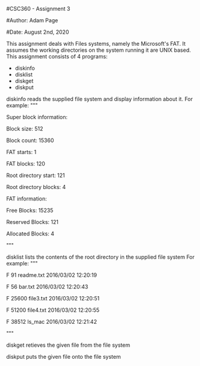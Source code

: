 #CSC360 - Assignment 3

#Author: Adam Page

#Date: August 2nd, 2020

This assignment deals with Files systems, namely the Microsoft's FAT.
It assumes the working directories on the system running it are UNIX based.
This assignment consists of 4 programs:
- diskinfo
- disklist
- diskget
- diskput

diskinfo reads the supplied file system and display information about it.
For example:
  """
  
  Super block information: 
  
  Block size: 512
  
  Block count: 15360
  
  FAT starts: 1
  
  FAT blocks: 120
  
  Root directory start: 121
  
  Root directory blocks: 4
  
  FAT information: 
  
  Free Blocks: 15235
  
  Reserved Blocks: 121
  
  Allocated Blocks: 4
  
  """

disklist lists the contents of the root directory in the supplied file system
For example:
  """
  
  F 91 readme.txt 2016/03/02 12:20:19
  
  F 56 bar.txt 2016/03/02 12:20:43
  
  F 25600 file3.txt 2016/03/02 12:20:51
  
  F 51200 file4.txt 2016/03/02 12:20:55
  
  F 38512 ls_mac 2016/03/02 12:21:42
  
  """
  

diskget retieves the given file from the file system

diskput puts the given file onto the file system
